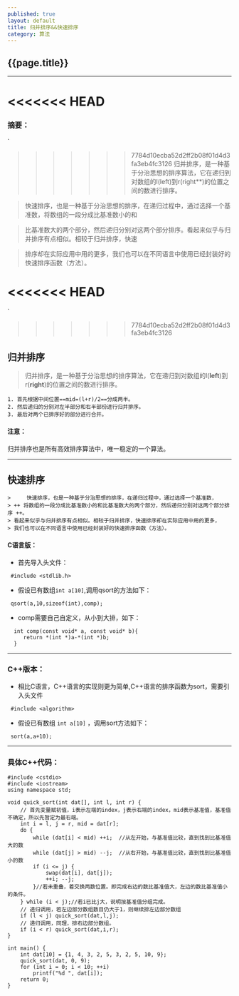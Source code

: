 ```yaml
---
published: true
layout: default
title: 归并排序&&快速排序
category: 算法
---
```


<h2> {{page.title}} </h2>
	
---

<<<<<<< HEAD
=======
### 摘要：

`

>>>>>>> 7784d10ecba52d2ff2b08f01d4d3fa3eb4fc3126
> 归并排序，是一种基于分治思想的排序算法，它在递归到对数组的l(left)到r(right**)的位置之间的数进行排序。

> 快速排序，也是一种基于分治思想的排序，在递归过程中，通过选择一个基准数，将数组的一段分成比基准数小的和

> 比基准数大的两个部分，然后递归分别对这两个部分排序。看起来似乎与归并排序有点相似。相较于归并排序，快速

> 排序却在实际应用中用的更多，我们也可以在不同语言中使用已经封装好的快速排序函数（方法）。

<<<<<<< HEAD
=======
`
>>>>>>> 7784d10ecba52d2ff2b08f01d4d3fa3eb4fc3126




## 归并排序

> 归并排序，是一种基于分治思想的排序算法，它在递归到对数组的l(**left**)到r(**right**)的位置之间的数进行排序。

    1. 首先根据中间位置==mid=(l+r)/2==分成两半。
    2. 然后递归的分别对左半部分和右半部份进行归并排序。
    3. 最后对两个已排序好的部分进行合并。
    
#### 注意：

归并排序也是所有高效排序算法中，唯一稳定的一个算法。

---

## 快速排序

	>     快速排序，也是一种基于分治思想的排序，在递归过程中，通过选择一个基准数，
	> ++ 将数组的一段分成比基准数小的和比基准数大的两个部分，然后递归分别对这两个部分排序 ++。
	> 看起来似乎与归并排序有点相似。相较于归并排序，快速排序却在实际应用中用的更多，
	> 我们也可以在不同语言中使用已经封装好的快速排序函数（方法）。

#### C语言版：

* 首先导入头文件：

```
 #include <stdlib.h>
```

* 假设已有数组```int a[10]```,调用qsort的方法如下：

```
 qsort(a,10,sizeof(int),comp);
```

* comp需要自己自定义，从小到大排，如下：

```
  int comp(const void* a, const void* b){
     return *(int *)a-*(int *)b;
  }
```

---

### C++版本：

* 相比C语言，C++语言的实现则更为简单,C\++语言的排序函数为sort，需要引入头文件

```
 #include <algorithm>
```

* 假设已有数组 ```int a[10]``` ，调用sort方法如下：

```
 sort(a,a+10);
```

---

### 具体C++代码：

```
#include <cstdio>
#include <iostream>
using namespace std;

void quick_sort(int dat[], int l, int r) {
    // 首先变量赋初值，i表示左端的index，j表示右端的index，mid表示基准值，基准值不确定，所以先暂定为最右端。
    int i = l, j = r, mid = dat[r];
    do {
		while (dat[i] < mid) ++i;  //从左开始，与基准值比较，直到找到比基准值大的数
		while (dat[j] > mid) --j;  //从右开始，与基准值比较，直到找到比基准值小的数
		if (i <= j) {
			swap(dat[i], dat[j]);
			++i; --j;
		}//若未重叠，着交换两数位置。即完成右边的数比基准值大，左边的数比基准值小的条件。
	} while (i < j);//若i已比j大，说明按基准值分组完成。
	// 递归调用，若左边部分数组数目仍大于1，则继续排左边部分数组
	if (l < j) quick_sort(dat,l,j);
	// 递归调用，同理，排右边部分数组。 
	if (i < r) quick_sort(dat,i,r);
}

int main() {
	int dat[10] = {1, 4, 3, 2, 5, 3, 2, 5, 10, 9};
	quick_sort(dat, 0, 9);
	for (int i = 0; i < 10; ++i)
		printf("%d ", dat[i]);
    return 0;
}
```